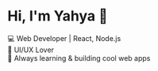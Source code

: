 # Hi, I'm Yahya 👋

💻 Web Developer | React, Node.js  
🎨 UI/UX Lover  
🚀 Always learning & building cool web apps
